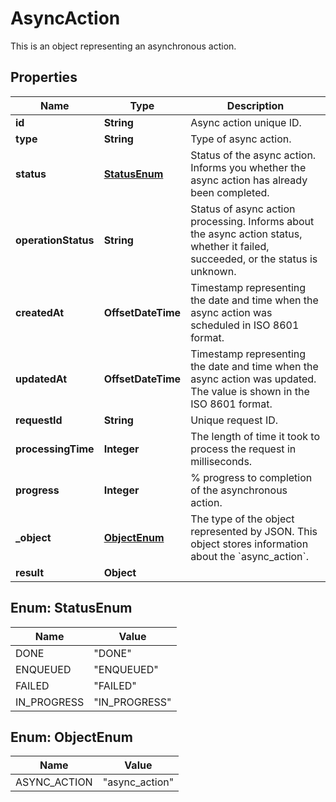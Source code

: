 

# AsyncAction

This is an object representing an asynchronous action.

## Properties

| Name | Type | Description |
|------------ | ------------- | ------------- |
|**id** | **String** | Async action unique ID. |
|**type** | **String** | Type of async action. |
|**status** | [**StatusEnum**](#StatusEnum) | Status of the async action. Informs you whether the async action has already been completed. |
|**operationStatus** | **String** | Status of async action processing. Informs about the async action status, whether it failed, succeeded, or the status is unknown. |
|**createdAt** | **OffsetDateTime** | Timestamp representing the date and time when the async action was scheduled in ISO 8601 format. |
|**updatedAt** | **OffsetDateTime** | Timestamp representing the date and time when the async action was updated. The value is shown in the ISO 8601 format. |
|**requestId** | **String** | Unique request ID. |
|**processingTime** | **Integer** | The length of time it took to process the request in milliseconds. |
|**progress** | **Integer** | % progress to completion of the asynchronous action. |
|**_object** | [**ObjectEnum**](#ObjectEnum) | The type of the object represented by JSON. This object stores information about the &#x60;async_action&#x60;. |
|**result** | **Object** |  |



## Enum: StatusEnum

| Name | Value |
|---- | -----|
| DONE | &quot;DONE&quot; |
| ENQUEUED | &quot;ENQUEUED&quot; |
| FAILED | &quot;FAILED&quot; |
| IN_PROGRESS | &quot;IN_PROGRESS&quot; |



## Enum: ObjectEnum

| Name | Value |
|---- | -----|
| ASYNC_ACTION | &quot;async_action&quot; |



